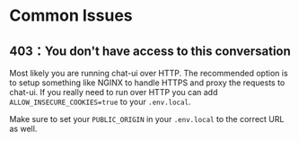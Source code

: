 # Common Issues

## 403：You don't have access to this conversation

Most likely you are running chat-ui over HTTP. The recommended option is to setup something like NGINX to handle HTTPS and proxy the requests to chat-ui. If you really need to run over HTTP you can add `ALLOW_INSECURE_COOKIES=true` to your `.env.local`.

Make sure to set your `PUBLIC_ORIGIN` in your `.env.local` to the correct URL as well.
